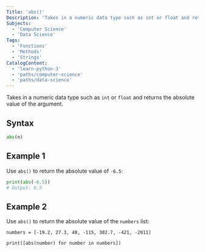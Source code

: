 ```yaml
---
Title: 'abs()'
Description: 'Takes in a numeric data type such as int or float and returns the absolute value of the argument.'
Subjects:
  - 'Computer Science'
  - 'Data Science'
Tags:
  - 'Functions'
  - 'Methods'
  - 'Strings'
CatalogContent:
  - 'learn-python-3'
  - 'paths/computer-science'
  - 'paths/data-science'
---
```


Takes in a numeric data type such as `int` or `float` and returns the absolute value of the argument.

## Syntax

```py
abs(n)
```

## Example 1

Use `abs()` to return the absolute value of `-6.5`:

```py
print(abs(-6.5))
# Output: 6.5
```

## Example 2

Use `abs()` to return the absolute value of the `numbers` list:

```codebyte/python
numbers = [-19.2, 27.3, 48, -115, 302.7, -421, -2011]

print([abs(number) for number in numbers])
```
